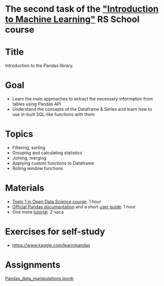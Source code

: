 # The second task of the ["Introduction to Machine Learning"](https://github.com/rolling-scopes-school/ml-intro/tree/2022/1_data_manipulations) RS School course

# Title
Introduction to the Pandas library.

# Goal
- Learn the main approaches to extract the necessary information from tables using Pandas API
- Understand the concepts of the Dataframe & Series and learn how to use in-built SQL-like functions with them 

# Topics
- Filtering, sorting
- Grouping and calculating statistics
- Joining, merging
- Applying custom functions to Dataframe
- Rolling window functions

# Materials
- [Topic 1 in Open Data Science course](https://habr.com/ru/company/ods/blog/322626/). 1 hour  
- [Official Pandas documentation](https://pandas.pydata.org/pandas-docs/stable/index.html) and a short [user guide](https://pandas.pydata.org/pandas-docs/stable/user_guide/10min.html). 1 hour  
- One more [tutorial](https://www.freecodecamp.org/news/the-ultimate-guide-to-the-pandas-library-for-data-science-in-python/). 2 часа 

# Exercises for self-study
- https://www.kaggle.com/learn/pandas

# Assignments
[Pandas_data_manipulations.ipynb](./Pandas_data_manipulations.ipynb)